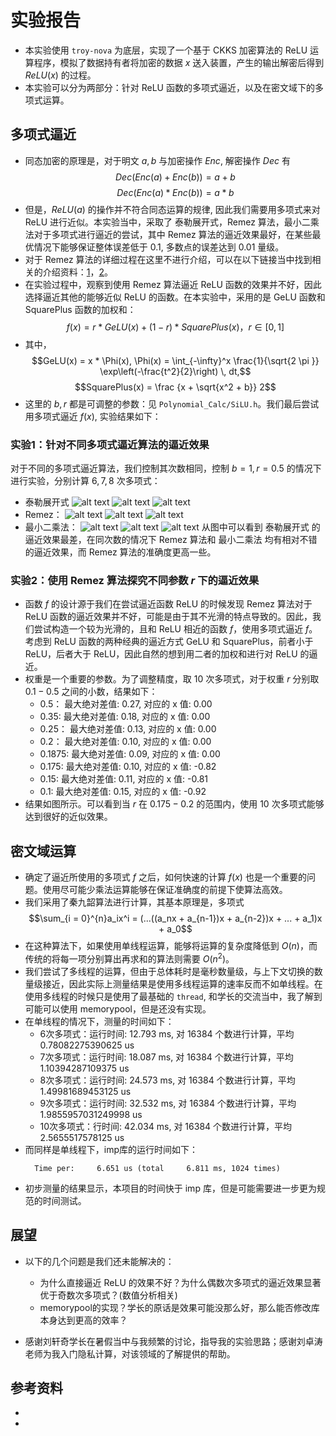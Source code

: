 # 实验报告
* 本实验使用 `troy-nova` 为底层，实现了一个基于 CKKS 加密算法的 ReLU 运算程序，模拟了数据持有者将加密的数据 $x$ 送入装置，产生的输出解密后得到 $ReLU(x)$ 的过程。
* 本实验可以分为两部分：针对 ReLU 函数的多项式逼近，以及在密文域下的多项式运算。
## 多项式逼近
* 同态加密的原理是，对于明文 $a,b$ 与加密操作 $Enc$, 解密操作 $Dec$ 有 
$$Dec(Enc(a) + Enc(b)) = a + b$$ 
$$Dec(Enc(a) * Enc(b)) = a * b$$ 
* 但是，$ReLU(a)$ 的操作并不符合同态运算的规律, 因此我们需要用多项式来对 ReLU 进行近似。本实验当中，采取了 泰勒展开式，Remez 算法，最小二乘法对于多项式进行逼近的尝试，其中 Remez 算法的逼近效果最好，在某些最优情况下能够保证整体误差低于 $0.1$, 多数点的误差达到 $0.01$ 量级。
* 对于 Remez 算法的详细过程在这里不进行介绍，可以在以下链接当中找到相关的介绍资料：[1]，[2]。
* 在实验过程中，观察到使用 Remez 算法逼近 ReLU 函数的效果并不好，因此选择逼近其他的能够近似 ReLU 的函数。在本实验中，采用的是 GeLU 函数和 SquarePlus 函数的加权和：
$$f(x) = r * GeLU(x) + (1 - r) * SquarePlus(x)，r \in [0, 1]$$ 
* 其中，
$$GeLU(x) = x * \Phi(x), \Phi(x) = \int_{-\infty}^x \frac{1}{\sqrt{2 \pi }} \exp\left(-\frac{t^2}{2}\right) \, dt,$$
$$SquarePlus(x) = \frac {x + \sqrt{x^2 + b}} 2$$
* 这里的 $b, r$ 都是可调整的参数：见 `Polynomial_Calc/SiLU.h`。我们最后尝试用多项式逼近 $f(x)$, 实验结果如下：
### 实验1：针对不同多项式逼近算法的逼近效果
对于不同的多项式逼近算法，我们控制其次数相同，控制 $b = 1, r = 0.5$ 的情况下进行实验，分别计算 $6,7,8$ 次多项式：
* 泰勒展开式
![alt text](taylor6.png) ![alt text](Taylor7.png) ![alt text](Taylor8.png)
* Remez：
![alt text](remez6.png) ![alt text](remez7.png) ![alt text](remez8.png)
* 最小二乘法：
![alt text](lsq6.png) ![alt text](lsq7.png) ![alt text](lsq8.png)
从图中可以看到 泰勒展开式 的逼近效果最差，在同次数的情况下 Remez 算法和 最小二乘法 均有相对不错的逼近效果，而 Remez 算法的准确度更高一些。
### 实验2：使用 Remez 算法探究不同参数 $r$ 下的逼近效果
* 函数 $f$ 的设计源于我们在尝试逼近函数 ReLU 的时候发现 Remez 算法对于 ReLU 函数的逼近效果并不好，可能是由于其不光滑的特点导致的。因此，我们尝试构造一个较为光滑的，且和 ReLU 相近的函数 $f$，使用多项式逼近 $f$。考虑到 ReLU 函数的两种经典的逼近方式 GeLU 和 SquarePlus，前者小于 ReLU，后者大于 ReLU，因此自然的想到用二者的加权和进行对 ReLU 的逼近。
* 权重是一个重要的参数。为了调整精度，取 $10$ 次多项式，对于权重 $r$ 分别取 $0.1 - 0.5$ 之间的小数，结果如下：
    * $0.5$： 最大绝对差值: 0.27, 对应的 x 值: 0.00
    * $0.35$: 最大绝对差值: 0.18, 对应的 x 值: 0.00
    * $0.25$： 最大绝对差值: 0.13, 对应的 x 值: 0.00
    * $0.2$： 最大绝对差值: 0.10, 对应的 x 值: 0.00
    * $0.1875$: 最大绝对差值: 0.09, 对应的 x 值: 0.00
    * $0.175$: 最大绝对差值: 0.10, 对应的 x 值: -0.82
    * $0.15$: 最大绝对差值: 0.11, 对应的 x 值: -0.81
    * $0.1$: 最大绝对差值: 0.15, 对应的 x 值: -0.92
* 结果如图所示。可以看到当 $r$ 在 $0.175-0.2$ 的范围内，使用 $10$ 次多项式能够达到很好的近似效果。
## 密文域运算
* 确定了逼近所使用的多项式 $f$ 之后，如何快速的计算 $f(x)$ 也是一个重要的问题。使用尽可能少乘法运算能够在保证准确度的前提下使算法高效。
* 我们采用了秦九韶算法进行计算，其基本原理是，多项式 
$$\sum_{i = 0}^{n}a_ix^i = (...((a_nx + a_{n-1})x + a_{n-2})x + ... + a_1)x + a_0$$
* 在这种算法下，如果使用单线程运算，能够将运算的复杂度降低到 $O(n)$，而传统的将每一项分别算出再求和的算法则需要 $O(n^2)$。
* 我们尝试了多线程的运算，但由于总体耗时是毫秒数量级，与上下文切换的数量级接近，因此实际上测量结果是使用多线程运算的速率反而不如单线程。在使用多线程的时候只是使用了最基础的 `thread`, 和学长的交流当中，我了解到可能可以使用 memorypool，但是还没有实现。
* 在单线程的情况下，测量的时间如下：
    * 6次多项式：运行时间: 12.793 ms, 对 16384 个数进行计算，平均 0.78082275390625 us
    * 7次多项式：运行时间: 18.087 ms, 对 16384 个数进行计算，平均 1.10394287109375 us
    * 8次多项式：运行时间: 24.573 ms, 对 16384 个数进行计算，平均 1.49981689453125 us
    * 9次多项式：运行时间: 32.532 ms, 对 16384 个数进行计算，平均 1.9855957031249998 us
    * 10次多项式：行时间: 42.034 ms, 对 16384 个数进行计算，平均 2.5655517578125 us
* 而同样是单线程下，imp库的运行时间如下：
    ```
      Time per:     6.651 us (total     6.811 ms, 1024 times)
    ```
* 初步测量的结果显示，本项目的时间快于 imp 库，但是可能需要进一步更为规范的时间测试。
## 展望
* 以下的几个问题是我们还未能解决的：
    * 为什么直接逼近 ReLU 的效果不好？为什么偶数次多项式的逼近效果显著优于奇数次多项式？(数值分析相关)
    * memorypool的实现？学长的原话是效果可能没那么好，那么能否修改库本身达到更高的效率？

* 感谢刘轩奇学长在暑假当中与我频繁的讨论，指导我的实验思路；感谢刘卓涛老师为我入门隐私计算，对该领域的了解提供的帮助。


## 参考资料
* [1]: https://www.youtube.com/watch?v=j29rVHCpRUY
* [2]: http://staff.ustc.edu.cn/~tongwh/NA_2023/slides/book.pdf#section.9.6
